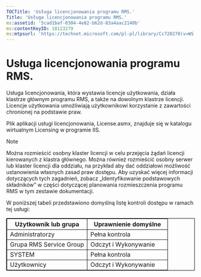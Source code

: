 ```yaml
---
TOCTitle: 'Usługa licencjonowania programu RMS.'
Title: 'Usługa licencjonowania programu RMS.'
ms:assetid: '5cad1baf-0304-4e82-b62d-83a4aac2140b'
ms:contentKeyID: 18123279
ms:mtpsurl: 'https://technet.microsoft.com/pl-pl/library/Cc720278(v=WS.10)'
---
```


Usługa licencjonowania programu RMS.
====================================

Usługa licencjonowania, która wystawia licencje użytkowania, działa klastrze głównym programu RMS, a także na dowolnym klastrze licencji. Licencje użytkowania umożliwiają użytkownikowi korzystanie z zawartości chronionej na podstawie praw.

Plik aplikacji usługi licencjonowania, License.asmx, znajduje się w katalogu wirtualnym Licensing w programie IIS.

> [!note]  
> Można rozmieścić osobny klaster licencji w celu przejęcia żądań licencji kierowanych z klastra głównego. Można również rozmieścić osobny serwer lub klaster licencji dla oddziału, na przykład aby dać oddziałowi możliwość ustanowienia własnych zasad praw dostępu. Aby uzyskać więcej informacji dotyczących tych zagadnień, zobacz „Identyfikowanie podstawowych składników” w części dotyczącej planowania rozmieszczenia programu RMS w tym zestawie dokumentacji. 

W poniższej tabeli przedstawiono domyślną listę kontroli dostępu w ramach tej usługi:


<p> </p>
<table style="border:1px solid black;">
<colgroup>
<col width="50%" />
<col width="50%" />
</colgroup>
<thead>
<tr class="header">
<th style="border:1px solid black;" >Użytkownik lub grupa</th>
<th style="border:1px solid black;" >Uprawnienie domyślne</th>
</tr>
</thead>
<tbody>
<tr class="odd">
<td style="border:1px solid black;">Administratorzy</td>
<td style="border:1px solid black;">Pełna kontrola</td>
</tr>
<tr class="even">
<td style="border:1px solid black;">Grupa RMS Service Group</td>
<td style="border:1px solid black;">Odczyt i Wykonywanie</td>
</tr>
<tr class="odd">
<td style="border:1px solid black;">SYSTEM</td>
<td style="border:1px solid black;">Pełna kontrola</td>
</tr>
<tr class="even">
<td style="border:1px solid black;">Użytkownicy</td>
<td style="border:1px solid black;">Odczyt i Wykonywanie</td>
</tr>
</tbody>
</table>

